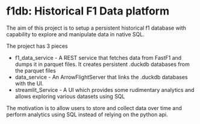 # f1db: Historical F1 Data platform

The aim of this project is to setup a persistent historical f1 database with capability to explore and manipulate data in native SQL.


The project has 3 pieces
- f1_data_service - A REST service that fetches data from FastF1 and dumps it in parquet files. It creates persistent .duckdb databases from the parquet files
- data_service - An ArrowFlightServer that links the .duckdb databases with the UI.
- streamlit_Service - A UI which provides some rudimentary analytics and allows exploring various datasets using SQL

The motivation is to allow users to store and collect data over time and perform analytics using SQL instead of relying on the python api.

